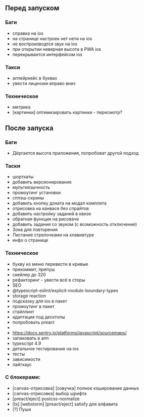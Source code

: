 ## Перед запуском

### Баги

- справка на ios
- на странице настроек нет нети на ios
- не воспроизводтся звук на ios
- при открытии неверная высота в PWA ios
- перекрывается интерфейсом ios

### Такси

- аппейркейс в буквах
- увести лицензии вправо вниз

### Техническое

- метрика
- [картинки] оптимизировать картинки - пересмотр?

## После запуска

### Баги

- Дёргается высота приложения, попробоват другой подход

### Таски

- шорткаты
- добавить версионирование
- мультиязычность
- промоутинг установки
- сплэш-скрины
- добавить кнопку доната на модал комплита
- отрисовка на канвасе без спрайтов
- добавить настройку заданий в квизе
- обратная функция на рисоваче
- добавить задания со звуком (с возможность отключения)
- Зона для повторения
- Листание стрелочками на клавиатуре
- инфо о странице

### Техническое

- букву из меню перевести в кривые
- прекоммит, препуш
- скейлер до 320
- рефакторинг - увести всё в сторы
- SEO
- @typescript-eslint/explicit-module-boundary-types
- storage reaction
- подсказку для ios в пакет
- промоутинг в пакет
- стайллинт
- адаптация под десктопы
- попробовать preact
- <link rel="icon" type="image/svg+xml" href="%PUBLIC_URL%/pwa/favicon.svg">
- https://docs.sentry.io/platforms/javascript/sourcemaps/
- запаковать в апп
- typescript 4.9
- детальное тестирование на ios
- тесты
- зависимости
- лайтхаус

### С блокерами:

- [canvas-отрисовка] [озвучка] полное кэширование данных
- [canvas-отрисовка] выбор шрифта
- [preact/eject] postcss-normalize
- [ts] [webstorm] [preact/eject] satisfy  для алфавита
- [?] Пуши
